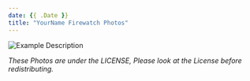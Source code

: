 ```yaml
---
date: {{ .Date }}
title: "YourName Firewatch Photos"
---
```


![Example Description](./i/example-image.webp)

*These Photos are under the LICENSE, Please look at the License before redistributing.*